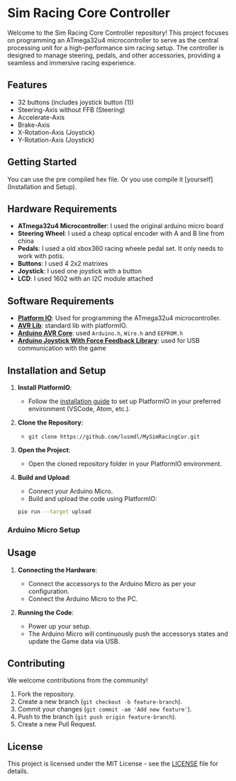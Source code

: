 # Sim Racing Core Controller

Welcome to the Sim Racing Core Controller repository! This project focuses on programming an ATmega32u4 microcontroller to serve as the central processing unit for a high-performance sim racing setup. The controller is designed to manage steering, pedals, and other accessories, providing a seamless and immersive racing experience.

## Features

- 32 buttons (includes joystick button (1))
- Steering-Axis without FFB (Steering)
- Accelerate-Axis
- Brake-Axis
- X-Rotation-Axis (Joystick)
- Y-Rotation-Axis (Joystick)



## Getting Started

You can use the pre compiled hex file. Or you use compile it [yourself](Installation and Setup).


## Hardware Requirements

- **ATmega32u4 Microcontroller**: I used the original arduino micro board
- **Steering Wheel**: I used a cheap optical encoder with A and B line from china
- **Pedals**: I used a old xbox360 racing wheele pedal set. It only needs to work with potis.
- **Buttons**: I used 4 2x2 matrixes
- **Joystick**: I used one joystick with a button
- **LCD**: I used 1602 with an I2C module attached

## Software Requirements

- [**Platform IO**](https://platformio.org/install/ide?install=vscode): Used for programming the ATmega32u4 microcontroller.
- [**AVR Lib**](https://github.com/avrdudes/avr-libc.git): standard lib with platformIO.
- [**Arduino AVR Core**](https://github.com/arduino/ArduinoCore-avr.git): used `Arduino.h`, `Wire.h` and `EEPROM.h`
- [**Arduino Joystick With Force Feedback Library**](https://github.com/YukMingLaw/ArduinoJoystickWithFFBLibrary.git): used for USB communication with the game

## Installation and Setup

1. **Install PlatformIO**:
   - Follow the [installation guide](https://platformio.org/install) to set up PlatformIO in your preferred environment (VSCode, Atom, etc.).

2. **Clone the Repository**:

   - ```git clone https://github.com/lusmdl/MySimRacingCor.git```

3. **Open the Project**:
   - Open the cloned repository folder in your PlatformIO environment.

4. **Build and Upload**:
   - Connect your Arduino Micro.
   - Build and upload the code using PlatformIO:

   ```sh
   pio run --target upload
   ```

### Arduino Micro Setup


## Usage

1. **Connecting the Hardware**:
   - Connect the accessorys to the Arduino Micro as per your configuration.
   - Connect the Arduino Micro to the PC.

2. **Running the Code**:
   - Power up your setup.
   - The Arduino Micro will continuously push the accessorys states and update the Game data via USB.

## Contributing

We welcome contributions from the community!

1. Fork the repository.
2. Create a new branch (`git checkout -b feature-branch`).
3. Commit your changes (`git commit -am 'Add new feature'`).
4. Push to the branch (`git push origin feature-branch`).
5. Create a new Pull Request.

## License

This project is licensed under the MIT License - see the [LICENSE](LICENSE) file for details.

